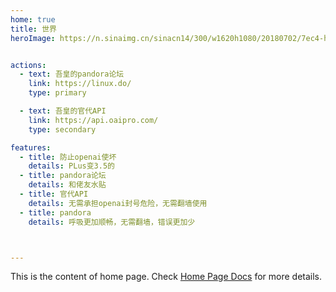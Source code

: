 ```yaml
---
home: true
title: 世界
heroImage: https://n.sinaimg.cn/sinacn14/300/w1620h1080/20180702/7ec4-hespqry6080115.jpg


actions:
  - text: 吾皇的pandora论坛
    link: https://linux.do/
    type: primary

  - text: 吾皇的官代API
    link: https://api.oaipro.com/
    type: secondary

features:
  - title: 防止openai使坏
    details: PLus变3.5的
  - title: pandora论坛
    details: 和佬友水贴
  - title: 官代API
    details: 无需承担openai封号危险，无需翻墙使用
  - title: pandora
    details: 呼吸更加顺畅，无需翻墙，错误更加少



---
```


This is the content of home page. Check [Home Page Docs][default-theme-home] for more details.

[default-theme-home]: https://vuejs.press/reference/default-theme/frontmatter.html#home-page


